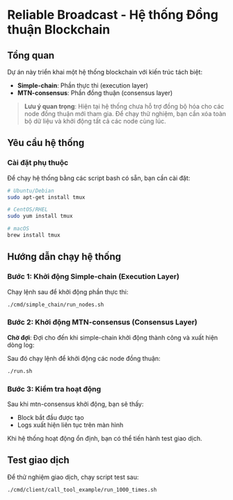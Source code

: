 # Reliable Broadcast - Hệ thống Đồng thuận Blockchain

## Tổng quan

Dự án này triển khai một hệ thống blockchain với kiến trúc tách biệt:
- **Simple-chain**: Phần thực thi (execution layer)
- **MTN-consensus**: Phần đồng thuận (consensus layer)

> **Lưu ý quan trọng**: Hiện tại hệ thống chưa hỗ trợ đồng bộ hóa cho các node đồng thuận mới tham gia. Để chạy thử nghiệm, bạn cần xóa toàn bộ dữ liệu và khởi động tất cả các node cùng lúc.

## Yêu cầu hệ thống

### Cài đặt phụ thuộc

Để chạy hệ thống bằng các script bash có sẵn, bạn cần cài đặt:

```bash
# Ubuntu/Debian
sudo apt-get install tmux

# CentOS/RHEL
sudo yum install tmux

# macOS
brew install tmux
```

## Hướng dẫn chạy hệ thống

### Bước 1: Khởi động Simple-chain (Execution Layer)

Chạy lệnh sau để khởi động phần thực thi:

```bash
./cmd/simple_chain/run_nodes.sh
```

### Bước 2: Khởi động MTN-consensus (Consensus Layer)

**Chờ đợi**: Đợi cho đến khi simple-chain khởi động thành công và xuất hiện dòng log:


Sau đó chạy lệnh để khởi động các node đồng thuận:

```bash
./run.sh
```

### Bước 3: Kiểm tra hoạt động

Sau khi mtn-consensus khởi động, bạn sẽ thấy:
- Block bắt đầu được tạo
- Logs xuất hiện liên tục trên màn hình

Khi hệ thống hoạt động ổn định, bạn có thể tiến hành test giao dịch.

## Test giao dịch

Để thử nghiệm giao dịch, chạy script test sau:

```bash
./cmd/client/call_tool_example/run_1000_times.sh
```